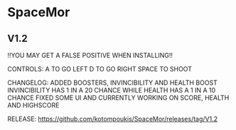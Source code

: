 # SpaceMor
V1.2
-------------------
!!YOU MAY GET A FALSE POSITIVE WHEN INSTALLING!!

CONTROLS:
A TO GO LEFT
D TO GO RIGHT
SPACE TO SHOOT

CHANGELOG:
ADDED BOOSTERS, INVINCIBILITY AND HEALTH BOOST
INVINCIBILITY HAS 1 IN A 20 CHANCE WHILE HEALTH HAS A 1 IN A 10 CHANCE
FIXED SOME UI AND CURRENTLY WORKING ON SCORE, HEALTH AND HIGHSCORE

RELEASE:
https://github.com/kotompoukis/SpaceMor/releases/tag/V1.2
